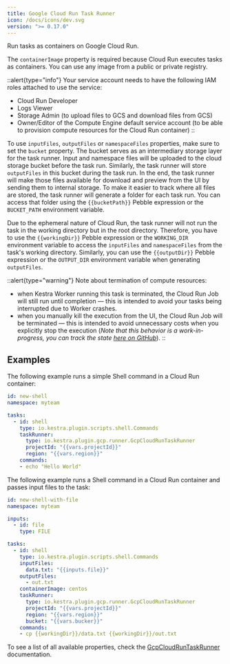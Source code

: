 ```yaml
---
title: Google Cloud Run Task Runner
icon: /docs/icons/dev.svg
version: ">= 0.17.0"
---
```


Run tasks as containers on Google Cloud Run.


The `containerImage` property is required because Cloud Run executes tasks as containers. You can use any image from a public or private registry.

::alert{type="info"}
Your service account needs to have the following IAM roles attached to use the service:
- Cloud Run Developer
- Logs Viewer
- Storage Admin (to upload files to GCS and download files from GCS)
- Owner/Editor of the Compute Engine default service account (to be able to provision compute resources for the Cloud Run container)
::


To use `inputFiles`, `outputFiles` or `namespaceFiles` properties, make sure to set the `bucket` property. The bucket serves as an intermediary storage layer for the task runner. Input and namespace files will be uploaded to the cloud storage bucket before the task run. Similarly, the task runner will store `outputFiles` in this bucket during the task run. In the end, the task runner will make those files available for download and preview from the UI by sending them to internal storage. To make it easier to track where all files are stored, the task runner will generate a folder for each task run. You can access that folder using the `{{bucketPath}}` Pebble expression or the `BUCKET_PATH` environment variable.

Due to the ephemeral nature of Cloud Run, the task runner will not run the task in the working directory but in the root directory. Therefore, you have to use the `{{workingDir}}` Pebble expression or the `WORKING_DIR` environment variable to access the `inputFiles` and `namespaceFiles` from the task's working directory. Similarly, you can use the `{{outputDir}}` Pebble expression or the `OUTPUT_DIR` environment variable when generating `outputFiles`.

::alert{type="warning"}
Note about termination of compute resources:
- when Kestra Worker running this task is terminated, the Cloud Run Job will still run until completion — this is intended to avoid your tasks being interrupted due to Worker crashes.
- when you manually kill the execution from the UI, the Cloud Run Job will be terminated — this is intended to avoid unnecessary costs when you explicitly stop the execution (_Note that this behavior is a work-in-progress, you can track the state [here on GitHub](https://github.com/kestra-io/plugin-gcp/issues/381)_).
::


## Examples

The following example runs a simple Shell command in a Cloud Run container:

```yaml
id: new-shell
namespace: myteam

tasks:
  - id: shell
    type: io.kestra.plugin.scripts.shell.Commands
    taskRunner:
      type: io.kestra.plugin.gcp.runner.GcpCloudRunTaskRunner
      projectId: "{{vars.projectId}}"
      region: "{{vars.region}}"
    commands:
    - echo "Hello World"
```

The following example runs a Shell command in a Cloud Run container and passes input files to the task:

```yaml
id: new-shell-with-file
namespace: myteam

inputs:
  - id: file
    type: FILE

tasks:
  - id: shell
    type: io.kestra.plugin.scripts.shell.Commands
    inputFiles:
      data.txt: "{{inputs.file}}"
    outputFiles:
      - out.txt
    containerImage: centos
    taskRunner:
      type: io.kestra.plugin.gcp.runner.GcpCloudRunTaskRunner
      projectId: "{{vars.projectId}}"
      region: "{{vars.region}}"
      bucket: "{{vars.bucker}}"
    commands:
    - cp {{workingDir}}/data.txt {{workingDir}}/out.txt

```

To see a list of all available properties, check the [GcpCloudRunTaskRunner](/plugins/plugin-gcp/task-runners/runner/io.kestra.plugin.gcp.runner.gcpcloudruntaskrunner) documentation.
